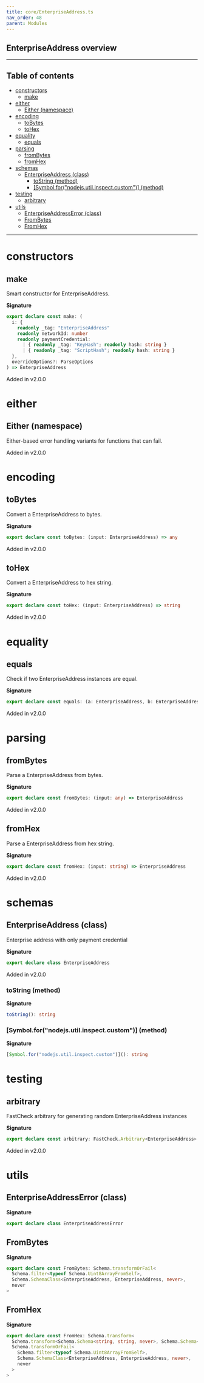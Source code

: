```yaml
---
title: core/EnterpriseAddress.ts
nav_order: 48
parent: Modules
---
```


## EnterpriseAddress overview

---

<h2 class="text-delta">Table of contents</h2>

- [constructors](#constructors)
  - [make](#make)
- [either](#either)
  - [Either (namespace)](#either-namespace)
- [encoding](#encoding)
  - [toBytes](#tobytes)
  - [toHex](#tohex)
- [equality](#equality)
  - [equals](#equals)
- [parsing](#parsing)
  - [fromBytes](#frombytes)
  - [fromHex](#fromhex)
- [schemas](#schemas)
  - [EnterpriseAddress (class)](#enterpriseaddress-class)
    - [toString (method)](#tostring-method)
    - [[Symbol.for("nodejs.util.inspect.custom")] (method)](#symbolfornodejsutilinspectcustom-method)
- [testing](#testing)
  - [arbitrary](#arbitrary)
- [utils](#utils)
  - [EnterpriseAddressError (class)](#enterpriseaddresserror-class)
  - [FromBytes](#frombytes-1)
  - [FromHex](#fromhex-1)

---

# constructors

## make

Smart constructor for EnterpriseAddress.

**Signature**

```ts
export declare const make: (
  i: {
    readonly _tag: "EnterpriseAddress"
    readonly networkId: number
    readonly paymentCredential:
      | { readonly _tag: "KeyHash"; readonly hash: string }
      | { readonly _tag: "ScriptHash"; readonly hash: string }
  },
  overrideOptions?: ParseOptions
) => EnterpriseAddress
```

Added in v2.0.0

# either

## Either (namespace)

Either-based error handling variants for functions that can fail.

Added in v2.0.0

# encoding

## toBytes

Convert a EnterpriseAddress to bytes.

**Signature**

```ts
export declare const toBytes: (input: EnterpriseAddress) => any
```

Added in v2.0.0

## toHex

Convert a EnterpriseAddress to hex string.

**Signature**

```ts
export declare const toHex: (input: EnterpriseAddress) => string
```

Added in v2.0.0

# equality

## equals

Check if two EnterpriseAddress instances are equal.

**Signature**

```ts
export declare const equals: (a: EnterpriseAddress, b: EnterpriseAddress) => boolean
```

Added in v2.0.0

# parsing

## fromBytes

Parse a EnterpriseAddress from bytes.

**Signature**

```ts
export declare const fromBytes: (input: any) => EnterpriseAddress
```

Added in v2.0.0

## fromHex

Parse a EnterpriseAddress from hex string.

**Signature**

```ts
export declare const fromHex: (input: string) => EnterpriseAddress
```

Added in v2.0.0

# schemas

## EnterpriseAddress (class)

Enterprise address with only payment credential

**Signature**

```ts
export declare class EnterpriseAddress
```

Added in v2.0.0

### toString (method)

**Signature**

```ts
toString(): string
```

### [Symbol.for("nodejs.util.inspect.custom")] (method)

**Signature**

```ts
[Symbol.for("nodejs.util.inspect.custom")](): string
```

# testing

## arbitrary

FastCheck arbitrary for generating random EnterpriseAddress instances

**Signature**

```ts
export declare const arbitrary: FastCheck.Arbitrary<EnterpriseAddress>
```

Added in v2.0.0

# utils

## EnterpriseAddressError (class)

**Signature**

```ts
export declare class EnterpriseAddressError
```

## FromBytes

**Signature**

```ts
export declare const FromBytes: Schema.transformOrFail<
  Schema.filter<typeof Schema.Uint8ArrayFromSelf>,
  Schema.SchemaClass<EnterpriseAddress, EnterpriseAddress, never>,
  never
>
```

## FromHex

**Signature**

```ts
export declare const FromHex: Schema.transform<
  Schema.transform<Schema.Schema<string, string, never>, Schema.Schema<Uint8Array, Uint8Array, never>>,
  Schema.transformOrFail<
    Schema.filter<typeof Schema.Uint8ArrayFromSelf>,
    Schema.SchemaClass<EnterpriseAddress, EnterpriseAddress, never>,
    never
  >
>
```
